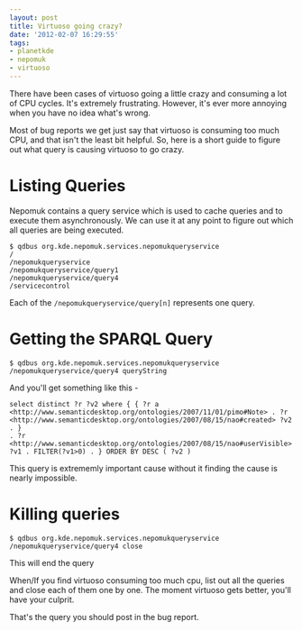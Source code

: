 ```yaml
---
layout: post
title: Virtuoso going crazy?
date: '2012-02-07 16:29:55'
tags:
- planetkde
- nepomuk
- virtuoso
---
```


There have been cases of virtuoso going a little crazy and consuming a
lot of CPU cycles. It's extremely frustrating. However, it's ever more
annoying when you have no idea what's wrong.

Most of bug reports we get just say that virtuoso is consuming too much
CPU, and that isn't the least bit helpful. So, here is a short guide to
figure out what query is causing virtuoso to go crazy.

Listing Queries
===============

Nepomuk contains a query service which is used to cache queries and to
execute them asynchronously. We can use it at any point to figure out
which all queries are being executed.

    $ qdbus org.kde.nepomuk.services.nepomukqueryservice
    /
    /nepomukqueryservice
    /nepomukqueryservice/query1
    /nepomukqueryservice/query4
    /servicecontrol

Each of the `/nepomukqueryservice/query[n]` represents one query.

Getting the SPARQL Query
========================

    $ qdbus org.kde.nepomuk.services.nepomukqueryservice
    /nepomukqueryservice/query4 queryString

And you'll get something like this -

    select distinct ?r ?v2 where { { ?r a
    <http://www.semanticdesktop.org/ontologies/2007/11/01/pimo#Note> . ?r
    <http://www.semanticdesktop.org/ontologies/2007/08/15/nao#created> ?v2 . }
    . ?r <http://www.semanticdesktop.org/ontologies/2007/08/15/nao#userVisible>
    ?v1 . FILTER(?v1>0) . } ORDER BY DESC ( ?v2 )

This query is extrememly important cause without it finding the cause is
nearly impossible.

Killing queries
===============

    $ qdbus org.kde.nepomuk.services.nepomukqueryservice /nepomukqueryservice/query4 close

This will end the query

When/If you find virtuoso consuming too much cpu, list out all the
queries and close each of them one by one. The moment virtuoso gets
better, you'll have your culprit.

That's the query you should post in the bug report.
